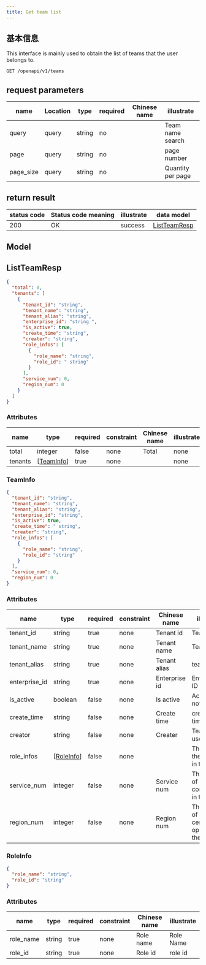 ```yaml
---
title: Get team list
---
```


## 基本信息

This interface is mainly used to obtain the list of teams that the user belongs to.

```shell title="请求路径"
GET /openapi/v1/teams
```

## request parameters

| name                           | Location | type   | required | Chinese name | illustrate        |
| ------------------------------ | -------- | ------ | -------- | ------------ | ----------------- |
| query                          | query    | string | no       |              | Team name search  |
| page                           | query    | string | no       |              | page number       |
| page_size | query    | string | no       |              | Quantity per page |

## return result

| status code | Status code meaning | illustrate | data model                          |
| ----------- | ------------------- | ---------- | ----------------------------------- |
| 200         | OK                  | success    | [ListTeamResp](#schemalistteamresp) |

## Model

## ListTeamResp<a id="schemalistteamresp"></a>

```json
{
  "total": 0,
  "tenants": [
    {
      "tenant_id": "string",
      "tenant_name": "string",
      "tenant_alias": "string",
      "enterprise_id": "string ",
      "is_active": true,
      "create_time": "string",
      "creater": "string",
      "role_infos": [
        {
          "role_name": "string",
          "role_id": " string"
        }
      ],
      "service_num": 0,
      "region_num": 0
    }
  ]
}
```

### Attributes

| name    | type                                                                              | required | constraint | Chinese name | illustrate |
| ------- | --------------------------------------------------------------------------------- | -------- | ---------- | ------------ | ---------- |
| total   | integer                                                                           | false    | none       | Total        | none       |
| tenants | [[TeamInfo](#schemateaminfo)] | true     | none       |              | none       |

### TeamInfo<a id="schemateaminfo"></a>

```json
{
  "tenant_id": "string",
  "tenant_name": "string",
  "tenant_alias": "string",
  "enterprise_id": "string",
  "is_active": true,
  "create_time": " string",
  "creater": "string",
  "role_infos": [
    {
      "role_name": "string",
      "role_id": "string"
    }
  ],
  "service_num": 0,
  "region_num": 0
}
```

### Attributes

| name                               | type                                                                              | required | constraint | Chinese name  | illustrate                                    |
| ---------------------------------- | --------------------------------------------------------------------------------- | -------- | ---------- | ------------- | --------------------------------------------- |
| tenant_id     | string                                                                            | true     | none       | Tenant id     | Team ID                                       |
| tenant_name   | string                                                                            | true     | none       | Tenant name   | Team Name                                     |
| tenant_alias  | string                                                                            | true     | none       | Tenant alias  | team alias                                    |
| enterprise_id | string                                                                            | true     | none       | Enterprise id | Enterprise ID                                 |
| is_active     | boolean                                                                           | false    | none       | Is active     | Activate now                                  |
| create_time   | string                                                                            | false    | none       | Create time   | creation time                                 |
| creator                            | string                                                                            | false    | none       | Creater       | Team owner user                               |
| role_infos    | [[RoleInfo](#schemaroleinfo)] | false    | none       |               | The roles the user has in the team            |
| service_num   | integer                                                                           | false    | none       | Service num   | The number of components in the team          |
| region_num    | integer                                                                           | false    | none       | Region num    | The number of data centers opened by the team |

### RoleInfo<a id="schemaroleinfo"></a>

```json
{
  "role_name": "string",
  "role_id": "string"
}
```

### Attributes

| name                           | type   | required | constraint | Chinese name | illustrate |
| ------------------------------ | ------ | -------- | ---------- | ------------ | ---------- |
| role_name | string | true     | none       | Role name    | Role Name  |
| role_id   | string | true     | none       | Role id      | role id    |
